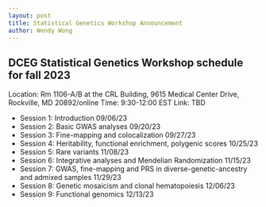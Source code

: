 ```yaml
---
layout: post
title: Statistical Genetics Workshop Announcement
author: Wendy Wong
---
```


## DCEG Statistical Genetics Workshop schedule for fall 2023
Location: Rm 1106-A/B at the CRL Building, 9615 Medical Center Drive, Rockville, MD 20892/online
Time: 9:30-12:00 EST
Link: TBD

- Session 1: Introduction 09/06/23
- Session 2: Basic GWAS analyses 09/20/23
- Session 3: Fine-mapping and colocalization 09/27/23
- Session 4: Heritability, functional enrichment, polygenic scores 10/25/23
- Session 5: Rare variants 11/08/23
- Session 6: Integrative analyses and Mendelian Randomization 11/15/23
- Session 7: GWAS, fine-mapping and PRS in diverse-genetic-ancestry and admixed samples 11/29/23
- Session 8: Genetic mosaicism and clonal hematopoiesis 12/06/23
- Session 9: Functional genomics 12/13/23